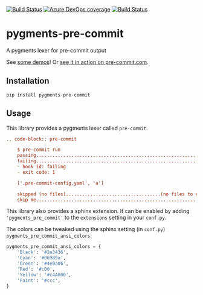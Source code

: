 [![Build Status](https://dev.azure.com/asottile/asottile/_apis/build/status/asottile.pygments-pre-commit?branchName=master)](https://dev.azure.com/asottile/asottile/_build/latest?definitionId=46&branchName=master)
[![Azure DevOps coverage](https://img.shields.io/azure-devops/coverage/asottile/asottile/46/master.svg)](https://dev.azure.com/asottile/asottile/_build/latest?definitionId=46&branchName=master)
[![Build Status](https://github.com/asottile/pygments-pre-commit/workflows/deploy/badge.svg)](https://github.com/asottile/pygments-pre-commit/actions)

pygments-pre-commit
===================

A pygments lexer for pre-commit output

See [some demos](https://asottile.github.io/pygments-pre-commit)!
Or [see it in action on pre-commit.com](https://pre-commit.com/#usage).

## Installation

`pip install pygments-pre-commit`

## Usage

This library provides a pygments lexer called `pre-commit`.

```rst
.. code-block:: pre-commit

    $ pre-commit run
    passing..................................................................Passed
    failing..................................................................Failed
    - hook id: failing
    - exit code: 1

    ['.pre-commit-config.yaml', 'a']

    skipped (no files)...................................(no files to check)Skipped
    skip me.................................................................Skipped
```

This library also provides a sphinx extension.  It can be enabled by adding
`'pygments_pre_commit'` to the `extensions` setting in your `conf.py`.

The colors can be tweaked using the sphinx setting (in `conf.py`)
`pygments_pre_commit_ansi_colors`:

```python
pygments_pre_commit_ansi_colors = {
    'Black': '#2e3436',
    'Cyan': '#06989a',
    'Green': '#4e9a06',
    'Red': '#c00',
    'Yellow': '#c4A000',
    'Faint': '#ccc',
}
```
